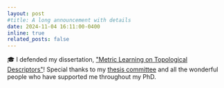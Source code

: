 ```yaml
---
layout: post
#title: A long announcement with details
date: 2024-11-04 16:11:00-0400
inline: true
related_posts: false
---
```


🎓 I defended my dissertation, <a href="https://drive.google.com/file/d/1R-x5glFs7GtTYXLpzyVWXkYBHJpp9cb4/view">"Metric Learning on Topological Descriptors"</a>! Special thanks to my <a href="https://drive.google.com/file/d/16ccL75B6eCIt_CvniyXWcVhuGCmRW-s7/view?usp=sharing">thesis committee</a> and all the wonderful people who have supported me throughout my PhD.